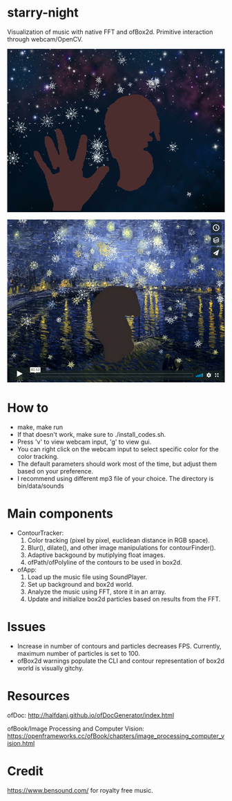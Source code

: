 # starry-night
Visualization of music with native FFT and ofBox2d. Primitive interaction through webcam/OpenCV.

![starry-night.png](https://github.com/mingir2/starry-night/blob/master/starry_night.png)

[![starry-night-vimeo](https://github.com/mingir2/starry-night/blob/master/starry_night_vimeo.png)](https://vimeo.com/305878055 "Click to Watch!")

# How to
- make, make run
- If that doesn't work, make sure to ./install_codes.sh.
- Press 'v' to view webcam input, 'g' to view gui.
- You can right click on the webcam input to select specific color for the color tracking.
- The default parameters should work most of the time, but adjust them based on your preference.
- I recommend using different mp3 file of your choice. The directory is bin/data/sounds

# Main components
- ContourTracker: 
	1. Color tracking (pixel by pixel, euclidean distance in RGB space).
	2. Blur(), dilate(), and other image manipulations for contourFinder().
	3. Adaptive backgound by mutiplying float images.
	4. ofPath/ofPolyline of the contours to be used in box2d. 
- ofApp:
	1. Load up the music file using SoundPlayer.
	2. Set up background and box2d world.
	3. Analyze the music using FFT, store it in an array.
	4. Update and initialize box2d particles based on results from the FFT.

# Issues
- Increase in number of contours and particles decreases FPS. Currently, maximum number of particles is set to 100.
- ofBox2d warnings populate the CLI and contour representation of box2d world is visually gitchy.

# Resources
ofDoc:
http://halfdanj.github.io/ofDocGenerator/index.html

ofBook/Image Processing and Computer Vision: https://openframeworks.cc/ofBook/chapters/image_processing_computer_vision.html

# Credit
https://www.bensound.com/ for royalty free music.